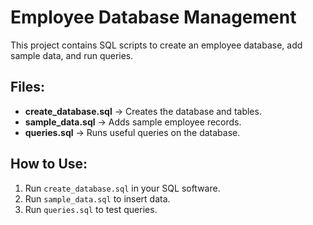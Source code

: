 # Employee Database Management

This project contains SQL scripts to create an employee database, add sample data, and run queries.

## Files:
- **create_database.sql** → Creates the database and tables.
- **sample_data.sql** → Adds sample employee records.
- **queries.sql** → Runs useful queries on the database.

## How to Use:
1. Run `create_database.sql` in your SQL software.
2. Run `sample_data.sql` to insert data.
3. Run `queries.sql` to test queries.

